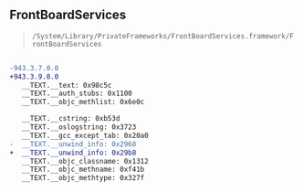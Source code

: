 ## FrontBoardServices

> `/System/Library/PrivateFrameworks/FrontBoardServices.framework/FrontBoardServices`

```diff

-943.3.7.0.0
+943.3.9.0.0
   __TEXT.__text: 0x98c5c
   __TEXT.__auth_stubs: 0x1100
   __TEXT.__objc_methlist: 0x6e0c

   __TEXT.__cstring: 0xb53d
   __TEXT.__oslogstring: 0x3723
   __TEXT.__gcc_except_tab: 0x20a0
-  __TEXT.__unwind_info: 0x2968
+  __TEXT.__unwind_info: 0x29b8
   __TEXT.__objc_classname: 0x1312
   __TEXT.__objc_methname: 0xf41b
   __TEXT.__objc_methtype: 0x327f

```
